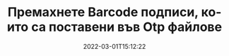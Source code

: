 ---
############################# Static ############################
layout: "auto-gen-signature"
date: 2022-03-01T15:12:22
draft: false
operation: Delete
signaturetype: Barcode
fileformat: Otp
productName: Java
lang: bg
productCode: java
otherformats: pdf doc docx docm dot dotm dotx odt ott rtf xls xlsx xlsm xlsb csv ods ots xltx xltm ppt pptx pps ppsx odp otp potx potm pptm ppsm
breadcrumb: Put Barcode signature on Otp for Java

############################# Head ############################
head_title: "Изтрийте Barcode подписи от Otp файлове чрез Java"
head_description: "Изтриването на конкретни Barcode подписи от подписани Otp документи може да се извърши лесно с кратък Java код."

############################# Header ############################
title: "Премахнете Barcode подписи, които са поставени във Otp файлове"
description: "Изтрийте различни подписи Barcode от Otp документи. Премахването на подписи Barcode изисква прост код Java."
bg_image: "https://cms.admin.containerize.com/templates/aspose/App_Themes/V3/images/bg/header1.png"
bg_overlay: false
button:
    enable: true

############################# SubMenu ############################
submenu:
    enable: true

    left:
        img_alt: "GroupDocs.Signature for Java"
        image: "https://cms.admin.containerize.com/templates/groupdocs/images/product-logos/90x90-noborder/groupdocs-signature-java.png"
        product: "GroupDocs.Signature"
        platform: "Java"



############################# About ############################
about:
    enable: true
    title: "Получете информация за функциите на API на GroupDocs.Signature for Java"
    content: |
        [GroupDocs.Signature for Java](https://products.groupdocs.com/signature/java/) API предоставя много начини за обработка на вашите документи с помощта на електронни подписи. Налични са цифрови подписи като текстове, изображения, цифрови сертификати, баркодове, QR-кодове, печати или метаданни. Клиентите имат възможност да добавят, изтриват, актуализират, проверяват или търсят цифрови подписи в PDF файлове, документи на MS Word, работни книги на MS Excel, презентации на MS PowerPoint, файлове на Adobe Photoshop и различни формати на изображения. Предоставени са голям брой полезни функции и настройки.
    

############################# Steps ############################
steps:
    enable: true
    title_left: "Как да премахнете подписи Barcode от вашия Otp документ"
    content_left: |
        [GroupDocs.Signature for Java](https://products.groupdocs.com/signature/java/) предоставя полезна функция за изчистване на Otp документи от Barcode подписи с няколко реда код.
        
        * Първо, инстанцирайте пътя за преминаване на обект на подпис към вашия документ като параметър на конструктора.
        * След това създайте подходящ обект за подпис и настройте неговия уникален идентификатор.
        * След това извикайте метода Delete, предавайки обект на подпис, който трябва да бъде изтрит.
        * И накрая, обработете резултатите от операцията.

    title_right: "Системни изисквания"
    content_right: |
        GroupDocs.Signature for Java се поддържат от всички основни платформи и операционни системи. Преди да изпълните кода по-долу, моля, уверете се, че имате следните предпоставки, инсталирани на вашата система.

        * Операционни системи: Microsoft Windows, Linux, MacOS
        * Среди за разработка: NetBeans, Intellij IDEA, Eclipse, etc.
        * Java runtime: J2SE 6.0 and above
        * Изтеглете най-новата версия на GroupDocs.Signature for Java от [Maven](https://repository.groupdocs.com/webapp/#/artifacts/browse/tree/General/repo/com/groupdocs/groupdocs-signature)
         
    code: |
        ```java    
                
        // Set up input Otp file
        String filePath = "input.otp";
        // Set up output file
        String outputFilePath = "output.otp";

        // Instantiate Signature for input file
        Signature signature = new Signature(filePath);

        // Id of signature which is supposed to be deleted
        // such Id may be obtained as result of search operation
        String id = "07f83369-318b-41ad-a843-732417b912c2";

        // provide signature item to delete
        BarcodeSignature signatureToDelete = new BarcodeSignature(id);

        // delete signature
        Boolean deleteResult = signature.delete(outputFilePath, signatureToDelete);

        // process deletion result
        if (deleteResult)
        {
                System.out.println("Signature was deleted successfully!");
        }
        ```

############################# Demos ############################
demos:
    enable: true
    title: "Подписване с Barcode подписи Демо на живо"
    content: |
       Добавете различни електронни подписи към файла Otp точно сега, като посетите уебсайта [GroupDocs.Signature App](https://products.groupdocs.app/signature/family).          

############################# More Formats ############################
more_formats:
    enable: true
    title: "Изтрийте вашите Barcode подписи с Java"
    content: |
        "Изтриване на електронни подписи, които са добавени към различни формати на документи. Премахнете подписите бързо без допълнителен код."
    format: 
       
       
back_to_top:
    enable: true
---